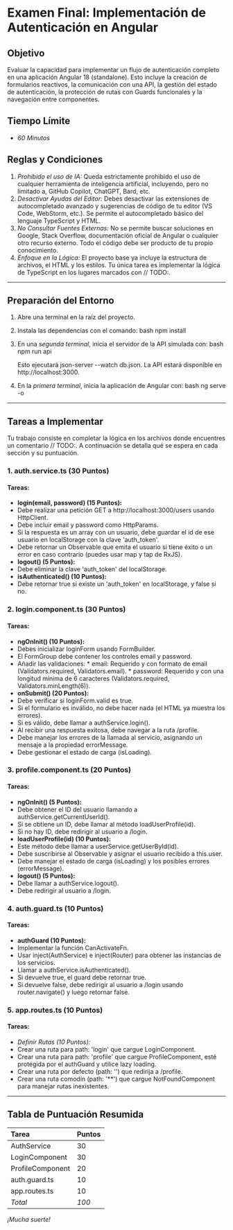 # Examen Final: Implementación de Autenticación en Angular

## Objetivo

Evaluar la capacidad para implementar un flujo de autenticación completo en una aplicación Angular 18 (standalone). 
Esto incluye la creación de formularios reactivos, la comunicación con una API, la gestión del estado de autenticación, 
la protección de rutas con Guards funcionales y la navegación entre componentes.

## Tiempo Límite

*   *60 Minutos*

## Reglas y Condiciones

1.  *Prohibido el uso de IA:* Queda estrictamente prohibido el uso de cualquier herramienta de inteligencia artificial, incluyendo, pero no limitado a, GitHub Copilot, ChatGPT, Bard, etc.
2.  *Desactivar Ayudas del Editor:* Debes desactivar las extensiones de autocompletado avanzado y sugerencias de código de tu editor (VS Code, WebStorm, etc.). Se permite el autocompletado básico del lenguaje TypeScript y HTML.
3.  *No Consultar Fuentes Externas:* No se permite buscar soluciones en Google, Stack Overflow, documentación oficial de Angular o cualquier otro recurso externo. Todo el código debe ser producto de tu propio conocimiento.
4.  *Enfoque en la Lógica:* El proyecto base ya incluye la estructura de archivos, el HTML y los estilos. Tu única tarea es implementar la lógica de TypeScript en los lugares marcados con // TODO:.

---

## Preparación del Entorno

1.  Abre una terminal en la raíz del proyecto.
2.  Instala las dependencias con el comando:
    bash
    npm install

3.  En una *segunda terminal*, inicia el servidor de la API simulada con:
    bash
    npm run api

    Esto ejecutará json-server --watch db.json. La API estará disponible en http://localhost:3000.
4.  En la *primera terminal*, inicia la aplicación de Angular con:
    bash
    ng serve -o


---

## Tareas a Implementar

Tu trabajo consiste en completar la lógica en los archivos donde encuentres un comentario // TODO:. A continuación se detalla qué se espera en cada sección y su puntuación.

### 1. auth.service.ts (30 Puntos)

#### Tareas:
*   **login(email, password) (15 Puntos):**
  *   Debe realizar una petición GET a http://localhost:3000/users usando HttpClient.
  *   Debe incluir email y password como HttpParams.
  *   Si la respuesta es un array con un usuario, debe guardar el id de ese usuario en localStorage con la clave 'auth_token'.
  *   Debe retornar un Observable<User> que emita el usuario si tiene éxito o un error en caso contrario (puedes usar map y tap de RxJS).
*   **logout() (5 Puntos):**
  *   Debe eliminar la clave 'auth_token' del localStorage.
*   **isAuthenticated() (10 Puntos):**
  *   Debe retornar true si existe un 'auth_token' en localStorage, y false si no.

### 2. login.component.ts (30 Puntos)

#### Tareas:
*   **ngOnInit() (10 Puntos):**
  *   Debes inicializar loginForm usando FormBuilder.
  *   El FormGroup debe contener los controles email y password.
  *   Añadir las validaciones:
    *   email: Requerido y con formato de email (Validators.required, Validators.email).
    *   password: Requerido y con una longitud mínima de 6 caracteres (Validators.required, Validators.minLength(6)).
*   **onSubmit() (20 Puntos):**
  *   Debe verificar si loginForm.valid es true.
  *   Si el formulario es inválido, no debe hacer nada (el HTML ya muestra los errores).
  *   Si es válido, debe llamar a authService.login().
  *   Al recibir una respuesta exitosa, debe navegar a la ruta /profile.
  *   Debe manejar los errores de la llamada al servicio, asignando un mensaje a la propiedad errorMessage.
  *   Debe gestionar el estado de carga (isLoading).

### 3. profile.component.ts (20 Puntos)

#### Tareas:
*   **ngOnInit() (5 Puntos):**
  *   Debe obtener el ID del usuario llamando a authService.getCurrentUserId().
  *   Si se obtiene un ID, debe llamar al método loadUserProfile(id).
  *   Si no hay ID, debe redirigir al usuario a /login.
*   **loadUserProfile(id) (10 Puntos):**
  *   Este método debe llamar a userService.getUserById(id).
  *   Debe suscribirse al Observable y asignar el usuario recibido a this.user.
  *   Debe manejar el estado de carga (isLoading) y los posibles errores (errorMessage).
*   **logout() (5 Puntos):**
  *   Debe llamar a authService.logout().
  *   Debe redirigir al usuario a /login.

### 4. auth.guard.ts (10 Puntos)

#### Tareas:
*   **authGuard (10 Puntos):**
  *   Implementar la función CanActivateFn.
  *   Usar inject(AuthService) e inject(Router) para obtener las instancias de los servicios.
  *   Llamar a authService.isAuthenticated().
  *   Si devuelve true, el guard debe retornar true.
  *   Si devuelve false, debe redirigir al usuario a /login usando router.navigate() y luego retornar false.

### 5. app.routes.ts (10 Puntos)

#### Tareas:
*   *Definir Rutas (10 Puntos):*
*   Crear una ruta para path: 'login' que cargue LoginComponent.
*   Crear una ruta para path: 'profile' que cargue ProfileComponent, esté protegida por el authGuard y utilice lazy loading.
*   Crear una ruta por defecto (path: '') que redirija a /profile.
*   Crear una ruta comodín (path: '**') que cargue NotFoundComponent para manejar rutas inexistentes.
---

## Tabla de Puntuación Resumida

| Tarea | Puntos |
| :--- | :--- |
| AuthService | 30 |
| LoginComponent | 30 |
| ProfileComponent | 20 |
| auth.guard.ts | 10 |
| app.routes.ts | 10 |
| *Total* | *100* |

*¡Mucha suerte!*
